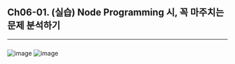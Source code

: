 ## Ch06-01. (실습) Node Programming 시, 꼭 마주치는 문제 분석하기
---

 ### 































 ![image](https://github.com/user-attachments/assets/e697d794-2374-4931-be77-f7ceb0ccf6cd)
![image](https://github.com/user-attachments/assets/3b6317ff-f368-4d2e-ad87-876bff382724)
